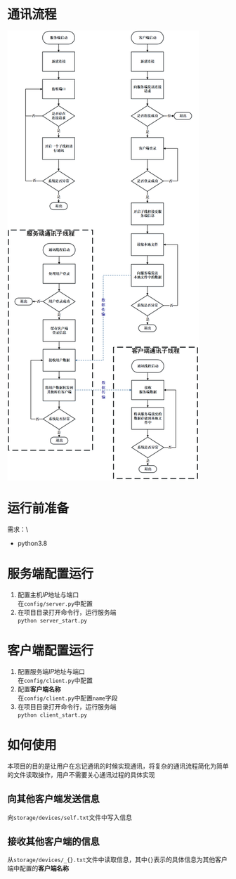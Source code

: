 # 通讯流程
![](./doc/通讯流程图.png)


# 运行前准备
需求：\
- python3.8

# 服务端配置运行

1. 配置主机$IP$地址与端口 \
  在`config/server.py`中配置
3. 在项目目录打开命令行，运行服务端 \
  `python server_start.py`
# 客户端配置运行
1. 配置服务端$IP$地址与端口 \
  在`config/client.py`中配置
3. 配置**客户端名称** \
  在`config/client.py`中配置`name`字段
4. 在项目目录打开命令行，运行服务端 \
  `python client_start.py`

# 如何使用
本项目的目的是让用户在忘记通讯的时候实现通讯，将复杂的通讯流程简化为简单的文件读取操作，用户不需要关心通讯过程的具体实现

## 向其他客户端发送信息
向`storage/devices/self.txt`文件中写入信息
## 接收其他客户端的信息
从`storage/devices/_{}.txt`文件中读取信息，其中`{}`表示的具体信息为其他客户端中配置的**客户端名称**
